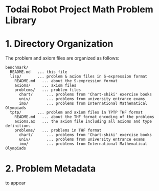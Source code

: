 Todai Robot Project Math Problem Library
========================================

# 1. Directory Organization

The problem and axiom files are organized as follows:

```
benchmark/
  README.md   ... this file
  lisp/       ... problem & axiom files in S-expression format
    README.md   ... about the S-expression format
    axioms/     ... axiom files
    problems/   ... problem files
      chart/      ... problems from 'Chart-shiki' exercise books
      univ/       ... problems from university entrance exams
      imo/        ... problems from International Mathematical Olympiads
  tptp/       ... problem and axiom files in TPTP THF format
    README.md   ... about the THF format encoding of the problems
    axioms.ax   ... the axiom file including all axioms and type definitions
    problems/   ... problems in THF format
      chart/      ... problems from 'Chart-shiki' exercise books
      univ/       ... problems from university entrance exams
      imo/        ... problems from International Mathematical Olympiads
```

# 2. Problem Metadata

to appear
